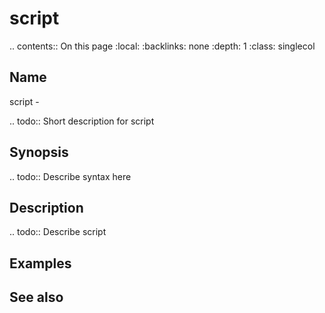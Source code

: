 

# script

.. contents:: On this page
    :local:
    :backlinks: none
    :depth: 1
    :class: singlecol

Name
----
script - 

.. todo::
    Short description for script

Synopsis
--------
.. todo::
   Describe syntax here

Description
-----------
.. todo::
    Describe script

Examples
--------

See also
--------

